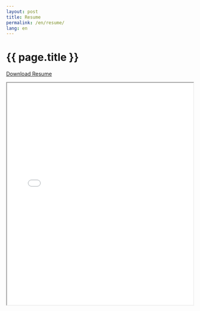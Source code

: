 ```yaml
---
layout: post
title: Resume
permalink: /en/resume/
lang: en
---
```


<h1>{{ page.title }}</h1>

<a href="/assets/resume.pdf" download>Download Resume</a>

<iframe src="/assets/resume.pdf" width="100%" height="600px">
    This browser does not support PDFs. Please download the PDF to view it: 
    <a href="/assets/resume.pdf">Download PDF</a>.
</iframe>